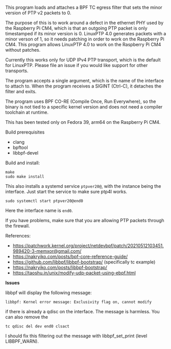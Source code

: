 This program loads and attaches a BPF TC egress filter that sets the minor version of PTP v2 packets to 0.

The purpose of this is to work around a defect in the ethernet PHY used by the Raspberry Pi CM4,
which is that an outgoing PTP packet is only timestamped if its minor version is 0.
LinuxPTP 4.0 generates packets with a minor verson of 1, so it needs patching in order
to work on the Raspberry Pi CM4. This program allows LinuxPTP 4.0 to work on the Raspberry Pi CM4
without patches.

Currently this works only for UDP IPv4 PTP transport, which is the default for LinuxPTP.
Please file an issue if you would like support for other transports.

The program accepts a single argument, which is the name of the interface to attach to.
When the program receives a SIGINT (Ctrl-C), it detaches the filter and exits.

The program uses BPF CO-RE (Compile Once, Run Everywhere), so the binary is not tied
to a specific kernel version and does not need a compiler toolchain at runtime.

This has been tested only on Fedora 39, arm64 on the Raspberry Pi CM4.

Build prerequisites
* clang
* bpftool
* libbpf-devel

Build and install:

```
make
sudo make install
```

This also installs a systemd service `ptpver20@`, with the instance being the interface.
Just start the service to make sure ptp4l works.

```
sudo systemctl start ptpver20@end0
```

Here the interface name is `end0`.

If you have problems, make sure that you are allowing PTP packets through the firewall.

References:
* https://patchwork.kernel.org/project/netdevbpf/patch/20210512103451.989420-3-memxor@gmail.com/
* https://nakryiko.com/posts/bpf-core-reference-guide/
* https://github.com/libbpf/libbpf-bootstrap/ (specifically tc example)
* https://nakryiko.com/posts/libbpf-bootstrap/
* https://taoshu.in/unix/modify-udp-packet-using-ebpf.html

**Issues**

libbpf will display the following message:

```
libbpf: Kernel error message: Exclusivity flag on, cannot modify
```

if there is already a qdisc on the interface.  The message is harmless. You can also remove the

```
tc qdisc del dev end0 clsact
```

I should fix this filtering out the message with libbpf_set_print (level LIBBPF_WARN).